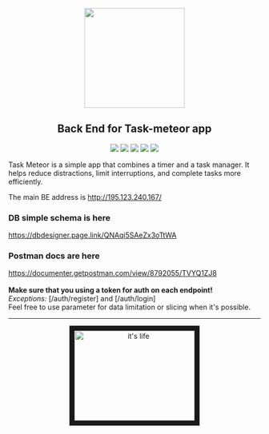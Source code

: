 <p align="center">
    <img src="https://avatars1.githubusercontent.com/u/71190949?s=400&u=185dc962e9958fefa1bcc24a4ba918efe06998d4&v=4" height="200">
</p>
<h2 align="center">Back End for Task-meteor app</h2>

<p align="center">
<a href="#license" alt="Backers on Open Collective">
        <img src="https://img.shields.io/github/license/task-meteor/taskmeteor-backend" /></a>
<a href="#codequality" alt="Sponsors on Open Collective">
        <img src="https://img.shields.io/codacy/grade/36508d4ffc83437d83a891d99ff52cb0" /></a>
<a href="#issues" alt="issues">
        <img src="https://img.shields.io/github/issues/task-meteor/taskmeteor-backend" /></a>
<a href="#node" alt="Node version">
     <img src="https://img.shields.io/node/v/bcrypt" /></a>
<a href="#start" alt="Node versionStart">
     <img src="https://img.shields.io/github/stars/task-meteor/taskmeteor-backend" /></a>
</p>

Task Meteor is a simple app that combines a timer and a task manager. It helps reduce distractions, limit interruptions, and complete tasks more efficiently.

The main BE address is http://195.123.240.167/

### DB simple schema is here

https://dbdesigner.page.link/QNAqi5SAeZx3oTtWA

### Postman docs are here

https://documenter.getpostman.com/view/8792055/TVYQ1ZJ8
<br><br>
**Make sure that you using a token for auth on each endpoint!**
<br>
*Exceptions:* [/auth/register] and [/auth/login]
<br>
Feel free to use parameter for data limitation or slicing when it's possible.


---
<p align="center">
<a href="http://www.youtube.com/watch?feature=player_embedded&v=i4GgZFR1B8k
" target="_blank"><img  src="http://img.youtube.com/vi/i4GgZFR1B8k/0.jpg" 
alt="it's life" width="240" height="180" border="10" /></a>
</p>